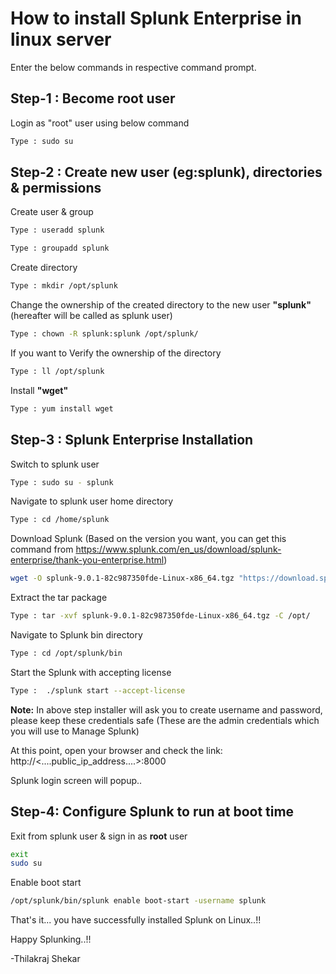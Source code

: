 
# How to install Splunk Enterprise in linux server

Enter the below commands in respective command prompt.

## Step-1 : Become root user
Login as "root" user using below command
```bash
Type : sudo su 

```
## Step-2 : Create new user (eg:splunk), directories & permissions

Create user & group

```bash
Type : useradd splunk

Type : groupadd splunk

```
Create directory
```bash
Type : mkdir /opt/splunk
```

Change the ownership of the created directory to the new user **"splunk"** (hereafter will be called as splunk user)

```bash
Type : chown -R splunk:splunk /opt/splunk/
```


If you want to Verify the ownership of the directory
```bash
Type : ll /opt/splunk
```

Install **"wget"**
```bash
Type : yum install wget
```

## Step-3 : Splunk Enterprise Installation

Switch to splunk user 
```bash
Type : sudo su - splunk
```

Navigate to splunk user home directory
```bash
Type : cd /home/splunk
```

Download Splunk (Based on the version you want, you can get this command from https://www.splunk.com/en_us/download/splunk-enterprise/thank-you-enterprise.html)
```bash
wget -O splunk-9.0.1-82c987350fde-Linux-x86_64.tgz "https://download.splunk.com/products/splunk/releases/9.0.1/linux/splunk-9.0.1-82c987350fde-Linux-x86_64.tgz"
```

Extract the tar package
```bash
Type : tar -xvf splunk-9.0.1-82c987350fde-Linux-x86_64.tgz -C /opt/
```

Navigate to Splunk bin directory
```bash
Type : cd /opt/splunk/bin
```

Start the Splunk with accepting license
```bash
Type :  ./splunk start --accept-license
```

**Note:** In above step installer will ask you to create username and password, please keep these credentials safe (These are the admin credentials which you will use to Manage Splunk)

At this point, open your browser and check the link: http://<....public_ip_address....>:8000

Splunk login screen will popup..

## Step-4: Configure Splunk to run at boot time

Exit from splunk user & sign in as **root** user
``` bash
exit
sudo su 
```

Enable boot start
``` bash
/opt/splunk/bin/splunk enable boot-start -username splunk
```

That's it... you have successfully installed Splunk on Linux..!!

Happy Splunking..!!



-Thilakraj Shekar